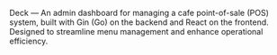 Deck — An admin dashboard for managing a cafe point-of-sale (POS) system, built with Gin (Go) on the backend and React on the frontend. Designed to streamline menu management and enhance operational efficiency.